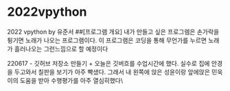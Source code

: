 # 2022vpython
2022 vpython by 유준서
##[프로그램 개요]
내가 만들고 싶은 프로그렘은 손가락을 튕기면 노래가 나오는 프로그램이다. 이 프로그램은 코딩을 통해 무언가를 누르면 노래가 흘러나오는 그런느낌으로 할 예정이다 


220617 - 깃허브 저장소 만들기 + 
오늘은 깃버흐를 수업시간에 했다. 실수로 집에 안경을 두고와서 칠판을 보기가 아주 빡샜다. 그래서 내 왼쪽에 앉은 성윤이랑 앞에앉은 민욱이의 도움을 받아 수행평가를 아주 열심히했다\
